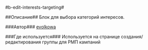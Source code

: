 #b-edit-interests-targeting#

##Описание##
Блок для выбора категорий интересов.

###Автор###
[evolkowa](https://staff.yandex-team.ru/evolkowa)

###Где используется###
Используется на странице создания/редактирования группы для РМП кампаний
